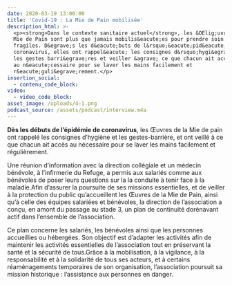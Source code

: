 ```yaml
---
date: 2020-03-19 13:00:00
title: 'Covid-19 : La Mie de Pain mobilisée'
description_html: >-
  <p><strong>Dans le contexte sanitaire actuel</strong>, les &OElig;uvres de la
  Mie de Pain sont plus que jamais mobilis&eacute;es pour prendre soin des plus
  fragiles. D&egrave;s les d&eacute;buts de l&rsquo;&eacute;pid&eacute;mie de
  coronavirus, elles ont rappel&eacute; les consignes d&rsquo;hygi&egrave;ne,
  les gestes barri&egrave;res et veiller &agrave; ce que chacun ait acc&egrave;s
  au n&eacute;cessaire pour se laver les mains facilement et
  r&eacute;guli&egrave;rement.</p>
insertion_social:
  - contenu_code_block:
video:
  - video_code_block:
asset_image: /uploads/4-1.png
podcast_source: /assets/podcast/interview.m4a
---
```


**D&egrave;s les d&eacute;buts de l’&eacute;pid&eacute;mie de coronavirus**, les Œuvres de la Mie de pain ont rappel&eacute; les consignes d’hygi&egrave;ne et les gestes-barri&egrave;re, et ont veill&eacute; &agrave; ce que chacun ait acc&egrave;s au n&eacute;cessaire pour se laver les mains facilement et r&eacute;guli&egrave;rement.

Une r&eacute;union d’information avec la direction coll&eacute;giale et un m&eacute;decin b&eacute;n&eacute;vole, &agrave; l’infirmerie du Refuge, a permis aux salari&eacute;s comme aux b&eacute;n&eacute;voles de poser leurs questions sur la la conduite &agrave; tenir face &agrave; la maladie.Afin d’assurer la poursuite de ses missions essentielles, et de veiller &agrave; la protection du public qu’accueillent les Œuvres de la Mie de Pain, ainsi qu’&agrave; celle des &eacute;quipes salari&eacute;es et b&eacute;n&eacute;voles, la direction de l’association a con&ccedil;u, en amont du passage au stade 3, un plan de continuit&eacute; dor&eacute;navant actif dans l’ensemble de l’association.

Ce plan concerne les salari&eacute;s, les b&eacute;n&eacute;voles ainsi que les personnes accueillies ou h&eacute;berg&eacute;es. Son objectif est d’adapter les activit&eacute;s afin de maintenir les activit&eacute;s essentielles de l’association tout en pr&eacute;servant la sant&eacute; et la s&eacute;curit&eacute; de tous.Gr&acirc;ce &agrave; la mobilisation, &agrave; la vigilance, &agrave; la responsabilit&eacute; et &agrave; la solidarit&eacute; de tous ses acteurs, et &agrave; certains r&eacute;am&eacute;nagements temporaires de son organisation, l’association poursuit sa mission historique : l’assistance aux personnes en danger.